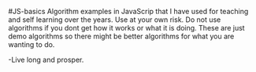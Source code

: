 #JS-basics
Algorithm examples in JavaScrip that I have used for teaching and self learning 
over the years. Use at your own risk. Do not use algorithms if you dont get how
it works or what it is doing. These are just demo algorithms so there might be 
better algorithms for what you are wanting to do.

-Live long and prosper.